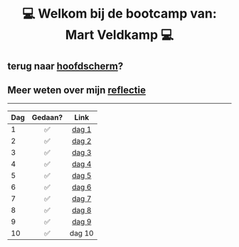 
<div align="center"> 

# 💻 Welkom bij de bootcamp van: Mart Veldkamp 💻</div> 

## terug naar [**hoofdscherm**](https://gitlab.fdmci.hva.nl/veldkam3/bootcamp/-/tree/master/)?
## Meer weten over mijn [**reflectie**](https://gitlab.fdmci.hva.nl/veldkam3/bootcamp/-/tree/master/bootcamp/dag8)
___

**Dag** | **Gedaan?** | **Link** |
| --- | :-: | :-: |
| 1   | ✅ | [dag 1](https://gitlab.fdmci.hva.nl/veldkam3/bootcamp/-/tree/master/bootcamp/dag1) |
| 2   | ✅ | [dag 2](https://gitlab.fdmci.hva.nl/veldkam3/bootcamp/-/tree/master/bootcamp/dag2) |
| 3   | ✅ | [dag 3](https://gitlab.fdmci.hva.nl/veldkam3/bootcamp/-/tree/master/bootcamp/dag3) |
| 4   | ✅ | [dag 4](https://gitlab.fdmci.hva.nl/veldkam3/bootcamp/-/tree/master/bootcamp/dag4) |
| 5   | ✅ | [dag 5](https://gitlab.fdmci.hva.nl/veldkam3/bootcamp/-/tree/master/bootcamp/dag5) |
| 6   | ✅ | [dag 6](https://gitlab.fdmci.hva.nl/veldkam3/bootcamp/-/tree/master/bootcamp/dag6) |
| 7   | ✅ | [dag 7](https://gitlab.fdmci.hva.nl/veldkam3/bootcamp/-/tree/master/bootcamp/dag7) |
| 8   | ✅ | [dag 8](https://gitlab.fdmci.hva.nl/veldkam3/bootcamp/-/tree/master/bootcamp/dag8) |
| 9   | ✅ | [dag 9](https://gitlab.fdmci.hva.nl/veldkam3/bootcamp/-/tree/master/bootcamp/dag9) |
| 10  | ✅ | dag 10 |

 
</div>